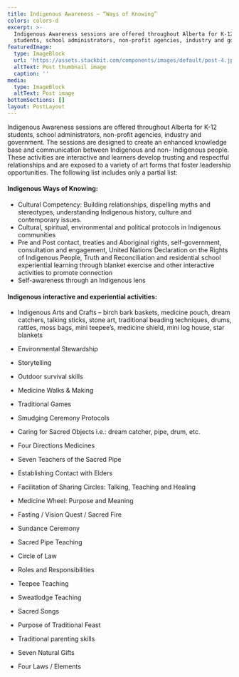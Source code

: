```yaml
---
title: Indigenous Awareness – “Ways of Knowing”
colors: colors-d
excerpt: >-
  Indigenous Awareness sessions are offered throughout Alberta for K-12
  students, school administrators, non-profit agencies, industry and government.
featuredImage:
  type: ImageBlock
  url: 'https://assets.stackbit.com/components/images/default/post-4.jpeg'
  altText: Post thumbnail image
  caption: ''
media:
  type: ImageBlock
  altText: Post image
bottomSections: []
layout: PostLayout
---
```

Indigenous Awareness sessions are offered throughout Alberta for K-12 students, school administrators, non-profit agencies, industry and government. The sessions are designed to create an enhanced knowledge base and communication between Indigenous and non- Indigenous people. These activities are interactive and learners develop trusting and respectful relationships and are exposed to a variety of art forms that foster leadership opportunities. The following list includes only a partial list:

#### Indigenous Ways of Knowing:

*   Cultural Competency: Building relationships, dispelling myths and stereotypes, understanding Indigenous history, culture and contemporary issues.
*   Cultural, spiritual, environmental and political protocols in Indigenous communities
*   Pre and Post contact, treaties and Aboriginal rights, self-government, consultation and engagement, United Nations Declaration on the Rights of Indigenous People, Truth and Reconciliation and residential school experiential learning through
    blanket exercise and other interactive activities to promote connection
*   Self-awareness through an Indigenous lens

#### Indigenous interactive and experiential activities:

*   Indigenous Arts and Crafts – birch bark baskets, medicine pouch, dream catchers, talking sticks, stone art, traditional beading techniques, drums, rattles, moss bags, mini teepee’s, medicine shield, mini log house, star blankets

*   Environmental Stewardship

*   Storytelling

*   Outdoor survival skills

*   Medicine Walks & Making

*   Traditional Games

*   Smudging Ceremony Protocols

*   Caring for Sacred Objects i.e.: dream catcher, pipe, drum, etc.

*   Four Directions Medicines

*   Seven Teachers of the Sacred Pipe

*   Establishing Contact with Elders

*   Facilitation of Sharing Circles: Talking, Teaching and Healing

*   Medicine Wheel: Purpose and Meaning

*   Fasting / Vision Quest / Sacred Fire

*   Sundance Ceremony

*   Sacred Pipe Teaching

*   Circle of Law

*   Roles and Responsibilities

*   Teepee Teaching

*   Sweatlodge Teaching

*   Sacred Songs

*   Purpose of Traditional Feast

*   Traditional parenting skills

*   Seven Natural Gifts

*   Four Laws / Elements

